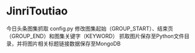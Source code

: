 # JinriToutiao
今日头条图集抓取
config.py 修改图集起始（GROUP_START）、结束页（GROUP_END）和图集关键字（KEYWORD）
抓取图片保存至Python文件目录，并将图片相关标题链接数据保存至MongoDB
